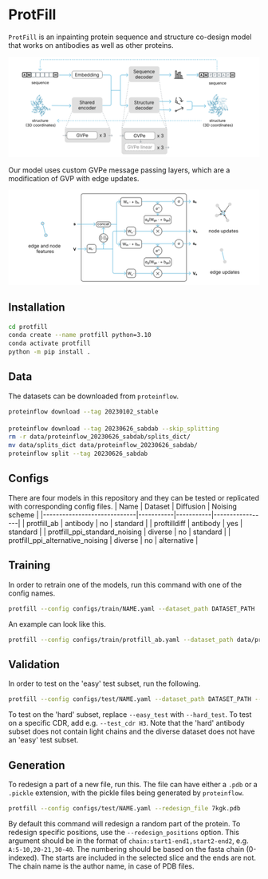 # ProtFill
`ProtFill` is an inpainting protein sequence and structure co-design model that works on antibodies as well as other proteins. 

![architecture](./media/architecture.png)

Our model uses custom GVPe message passing layers, which are a modification of GVP with edge updates.

![gvpe](./media/GVPe.png)

## Installation
```bash
cd protfill
conda create --name protfill python=3.10
conda activate protfill
python -m pip install .
```

## Data
The datasets can be downloaded from `proteinflow`.
```bash
proteinflow download --tag 20230102_stable

proteinflow download --tag 20230626_sabdab --skip_splitting
rm -r data/proteinflow_20230626_sabdab/splits_dict/
mv data/splits_dict data/proteinflow_20230626_sabdab/
proteinflow split --tag 20230626_sabdab
```

## Configs
There are four models in this repository and they can be tested or replicated with corresponding config files.
| Name                        | Dataset   | Diffusion | Noising scheme |
|-----------------------------|-----------|-----------|-----------------|
| protfill_ab                 | antibody  | no        | standard       |
| proftilldiff                | antibody  | yes       | standard       |
| protfill_ppi_standard_noising | diverse  | no          | standard       |
| protfill_ppi_alternative_noising | diverse | no        | alternative    |


## Training
In order to retrain one of the models, run this command with one of the config names.
```bash
protfill --config configs/train/NAME.yaml --dataset_path DATASET_PATH
```

An example can look like this.
```bash
protfill --config configs/train/protfill_ab.yaml --dataset_path data/proteinflow_20230626_sabdab
```

## Validation
In order to test on the 'easy' test subset, run the following.
```bash
protfill --config configs/test/NAME.yaml --dataset_path DATASET_PATH --easy_test
```

To test on the 'hard' subset, replace `--easy_test` with `--hard_test`. To test on a specific CDR, add e.g. `--test_cdr H3`. Note that the 'hard' antibody subset does not contain light chains and the diverse dataset does not have an 'easy' test subset.

## Generation
To redesign a part of a new file, run this. The file can have either a `.pdb` or  a `.pickle` extension, with the pickle files being generated by `proteinflow`.
```bash
protfill --config configs/test/NAME.yaml --redesign_file 7kgk.pdb
```

By default this command will redesign a random part of the protein. To redesign specific positions, use the `--redesign_positions` option. This argument should be in the format of `chain:start1-end1,start2-end2`, e.g. `A:5-10,20-21,30-40`. The numbering should be based on the fasta chain (0-indexed). The starts are included in the selected slice and the ends are not. The chain name is the author name, in case of PDB files.


